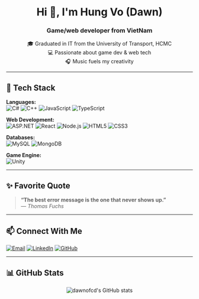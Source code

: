 <h1 align="center">Hi 👋, I'm Hung Vo  (Dawn)</h1>
<h3 align="center">Game/web developer from VietNam</h3>

<p align="center">
  🎓 Graduated in IT from the University of Transport, HCMC  
  <br>
  💻 Passionate about game dev & web tech  
  <br>
  🎧 Music fuels my creativity  
</p>

---

## 🚀 Tech Stack

**Languages:**  
![C#](https://img.shields.io/badge/C%23-239120?style=flat&logo=c-sharp&logoColor=white)
![C++](https://img.shields.io/badge/C++-00599C?style=flat&logo=c%2B%2B&logoColor=white)
![JavaScript](https://img.shields.io/badge/JavaScript-F7DF1E?style=flat&logo=javascript&logoColor=black)
![TypeScript](https://img.shields.io/badge/TypeScript-3178C6?style=flat&logo=typescript&logoColor=white)

**Web Development:**  
![ASP.NET](https://img.shields.io/badge/ASP.NET-512BD4?style=flat&logo=.net&logoColor=white)
![React](https://img.shields.io/badge/React-20232A?style=flat&logo=react&logoColor=61DAFB)
![Node.js](https://img.shields.io/badge/Node.js-339933?style=flat&logo=node.js&logoColor=white)
![HTML5](https://img.shields.io/badge/HTML5-E34F26?style=flat&logo=html5&logoColor=white)
![CSS3](https://img.shields.io/badge/CSS3-1572B6?style=flat&logo=css3&logoColor=white)

**Databases:**  
![MySQL](https://img.shields.io/badge/MySQL-4479A1?style=flat&logo=mysql&logoColor=white)
![MongoDB](https://img.shields.io/badge/MongoDB-47A248?style=flat&logo=mongodb&logoColor=white)

**Game Engine:**  
![Unity](https://img.shields.io/badge/Unity-000000?style=flat&logo=unity&logoColor=white)

---

## ✨ Favorite Quote

> **“The best error message is the one that never shows up.”**  
> — *Thomas Fuchs*

---

## 📫 Connect With Me

<p>
  <!-- Replace these with your actual links if available -->
  <a href="mailto:your@email.com"><img src="https://img.shields.io/badge/Email-D14836?style=flat&logo=gmail&logoColor=white" alt="Email"/></a>
  <a href="https://linkedin.com/in/yourprofile"><img src="https://img.shields.io/badge/LinkedIn-0077B5?style=flat&logo=linkedin&logoColor=white" alt="LinkedIn"/></a>
  <a href="https://github.com/your-github-username"><img src="https://img.shields.io/badge/GitHub-181717?style=flat&logo=github&logoColor=white" alt="GitHub"/></a>
</p>

---

## 📊 GitHub Stats

<p align="center">
  <img src="https://github-readme-stats.vercel.app/api?username=dawnofcd&show_icons=true&theme=radical" alt="dawnofcd's GitHub stats"/>
</p>

